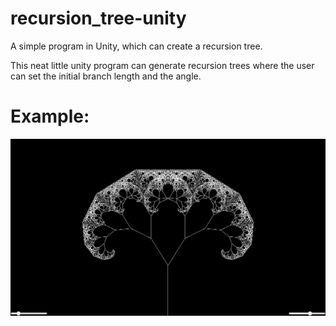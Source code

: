 # recursion_tree-unity
A simple program in Unity, which can create a recursion tree.

This neat little unity program can generate recursion trees where the user can set the initial branch length and the angle.

# Example:

![Example tree image 1](tree.PNG)
